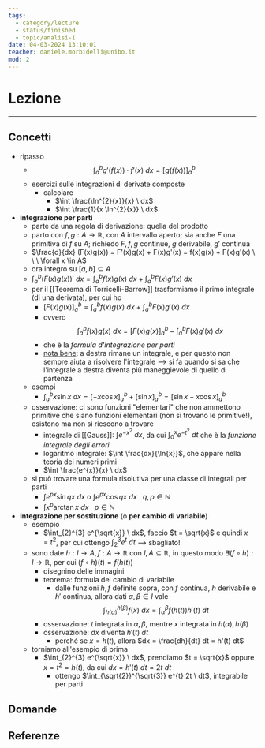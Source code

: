 ```yaml
---
tags:
  - category/lecture
  - status/finished
  - topic/analisi-I
date: 04-03-2024 13:10:01
teacher: daniele.morbidelli@unibo.it
mod: 2
---
```

# Lezione
---
## Concetti
- ripasso
	- $$\int_{a}^{b} g'(f(x)) \cdot f'(x) \ dx = [g(f(x))]_{a}^{b}$$
	- esercizi sulle integrazioni di derivate composte
		- calcolare
			- $\int \frac{\ln^{2}{x}}{x} \ dx$
			- $\int \frac{1}{x \ln^{2}{x}} \ dx$
- **integrazione per parti**
	- parte da una regola di derivazione: quella del prodotto
	- parto con $f, g: A \to \mathbb{R}$, con $A$ intervallo aperto; sia anche $F$ una primitiva di $f$ su $A$; richiedo $F, f, g$ continue, $g$ derivabile, $g'$ continua
	- $\frac{d}{dx} (F(x)g(x)) = F'(x)g(x) + F(x)g'(x) = f(x)g(x) + F(x)g'(x) \ \ \ \forall x \in A$
	- ora integro su $[a, b] \subseteq A$
	- $\int_{a}^{b} (F(x)g(x))' \ dx = \int_{a}^{b} f(x)g(x) \ dx + \int_{a}^{b} F(x)g'(x) \ dx$
	- per il [[Teorema di Torricelli-Barrow]] trasformiamo il primo integrale (di una derivata), per cui ho
		- $[F(x)g(x)]_{a}^{b} = \int_{a}^{b} f(x)g(x) \ dx + \int_{a}^{b} F(x)g'(x) \ dx$
		- ovvero $$\int_{a}^{b} f(x)g(x) \ dx = [F(x)g(x)]_{a}^{b} - \int_{a}^{b} F(x)g'(x) \ dx$$
		- che è la _formula d'integrazione per parti_
		- <u>nota bene</u>: a destra rimane un integrale, e per questo non sempre aiuta a risolvere l'integrale --> si fa quando si sa che l'integrale a destra diventa più maneggievole di quello di partenza
	- esempi
		- $\int_{a}^{b} x\sin{x} \ dx = [-x \cos{x}]_{a}^{b} + [\sin{x}]_{a}^{b} = [\sin{x} - x \cos{x}]_{a}^{b}$
	- osservazione: ci sono funzioni "elementari" che non ammettono primitive che siano funzioni elementari (non si trovano le primitive!), esistono ma non si riescono a trovare
		- integrale di [[Gauss]]: $\int e^{-x^{2}} \ dx$, da cui $\int_{0}^{x} e^{-t^{2}} \ dt$ che è la _funzione integrale degli errori_
		- logaritmo integrale: $\int \frac{dx}{\ln{x}}$, che appare nella teoria dei numeri primi
		- $\int \frac{e^{x}}{x} \ dx$
	- si può trovare una formula risolutiva per una classe di integrali per parti
		- $\int e^{px} \sin{qx} \ dx$ o $\int e^{px} \cos{qx} \ dx \ \ \ q, p \in \mathbb{N}$
		- $\int x^{p} \arctan{x} \ dx \ \ \ p \in \mathbb{N}$
- **integrazione per sostituzione** (o **per cambio di variabile**)
	- esempio
		- $\int_{2}^{3} e^{\sqrt{x}} \ dx$, faccio $t = \sqrt{x}$ e quindi $x = t^{2}$, per cui ottengo $\int_{2}^{3} e^{t} \ dt$ --> sbagliato!
	- sono date $h: I \to A, f: A \to \mathbb{R}$ con $I, A \subseteq \mathbb{R}$, in questo modo $\exists (f \circ h): I \to \mathbb{R}$, per cui $(f \circ h)(t) = f(h(t))$
		- disegnino delle immagini
		- teorema: formula del cambio di variabile
			- dalle funzioni $h, f$ definite sopra, con $f$ continua, $h$ derivabile e $h'$ continua, allora dati $\alpha, \beta \in I$ vale $$\int_{h(\alpha)}^{h(\beta)} f(x) \ dx = \int_{\alpha}^{\beta} f(h(t)) h'(t) \ dt$$
		- osservazione: $t$ integrata in $\alpha, \beta$, mentre $x$ integrata in $h(\alpha), h(\beta)$
		- osservazione: $dx$ diventa $h'(t) \ dt$
			- perché se $x = h(t)$, allora $dx = \frac{dh}{dt} dt = h'(t) dt$
	- torniamo all'esempio di prima
		- $\int_{2}^{3} e^{\sqrt{x}} \ dx$, prendiamo $t = \sqrt{x}$ oppure $x = t^{2} = h(t)$, da cui $dx = h'(t) \ dt = 2t \ dt$
			- ottengo $\int_{\sqrt{2}}^{\sqrt{3}} e^{t} 2t \ dt$, integrabile per parti

## Domande

## Referenze
